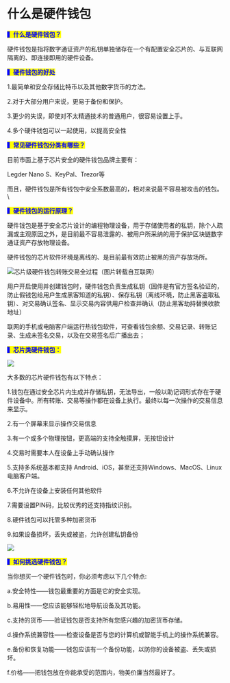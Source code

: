 # 什么是硬件钱包

<mark style="color:blue;">**▍什么是硬件钱包？**</mark>

&#x20;     硬件钱包是指将数字通证资产的私钥单独储存在一个有配置安全芯片的、与互联网隔离的、即连接即用的硬件设备。



<mark style="color:blue;">**▍硬件钱包的好处**</mark>

&#x20;     1.最简单和安全存储比特币以及其他数字货币的方法。

&#x20;     2.对于大部分用户来说，更易于备份和保护。

&#x20;     3.更少的失误，即使对不太精通技术的普通用户，很容易设置上手。

&#x20;     4.多个硬件钱包可以一起使用，以提高安全性



<mark style="color:blue;">**▍常见硬件钱包分类有哪些？**</mark>

&#x20;     目前市面上基于芯片安全的硬件钱包品牌主要有：

&#x20;      Legder Nano S、KeyPal、Trezor等

&#x20;      而且，硬件钱包是所有钱包中安全系数最高的，相对来说最不容易被攻击的钱包。\


<mark style="color:blue;">**▍硬件钱包的运行原理？**</mark>

&#x20;     硬件钱包是基于安全芯片设计的编程物理设备，用于存储使用者的私钥，除个人疏漏或主观原因之外，是目前最不容易泄露的、被用户所采纳的用于保护区块链数字通证资产存放物理设备。

&#x20;     硬件钱包的芯片软件环境是离线的、是目前最有效防止被黑的资产存放场所。

![芯片级硬件钱包转账交易全过程（图片转载自互联网）](https://2495408111-files.gitbook.io/\~/files/v0/b/gitbook-x-prod.appspot.com/o/spaces%2F-Mg5G\_HReG9wqWFfMyGm%2Fuploads%2Fki6t1vvcnoGkwMvN2b4y%2Fimage.png?alt=media\&token=c9cd8cd5-6c1d-4a95-aa1b-c830b13bf524)

用户开启使用并创建钱包时，硬件钱包负责生成私钥（固件是有官方签名验证的，防止假钱包给用户生成黑客知道的私钥）、保存私钥（离线环境，防止黑客盗取私钥）、对交易确认签名、显示交易内容供用户检查并确认（防止黑客劫持替换收款地址）

&#x20;      联网的手机或电脑客户端运行热钱包软件，可查看钱包余额、交易记录、转账记录、生成未签名交易，以及在交易签名后广播出去；



<mark style="color:blue;">**▍芯片类硬件钱包：**</mark>

![](https://2495408111-files.gitbook.io/\~/files/v0/b/gitbook-x-prod.appspot.com/o/spaces%2F-Mg5G\_HReG9wqWFfMyGm%2Fuploads%2FyRcF7gPzFGBvo6bnbIDY%2Fimage.png?alt=media\&token=d7376f70-ec8b-4ed3-ba13-fe40d82df713)

&#x20;   大多数的芯片硬件钱包有以下特点：

&#x20;    1.钱包在通过安全芯片内生成并存储私钥，无法导出，一般以助记词形式存在于硬件设备中。所有转账、交易等操作都在设备上执行。最终以每一次操作的交易信息来显示。

&#x20;    2.有一个屏幕来显示操作交易信息

&#x20;    3.有一个或多个物理按钮，更高端的支持全触摸屏，无按钮设计

&#x20;    4.交易时需要本人在设备上手动确认操作

&#x20;    5.支持多系统基本都支持 Android、iOS，甚至还支持Windows、MacOS、Linux电脑客户端。

&#x20;    6.不允许在设备上安装任何其他软件

&#x20;    7.需要设置PIN码，比较优秀的还支持指纹识别。

&#x20;    8.硬件钱包可以托管多种加密货币

&#x20;    9.如果设备损坏，丢失或被盗，允许创建私钥备份

![](https://2495408111-files.gitbook.io/\~/files/v0/b/gitbook-x-prod.appspot.com/o/spaces%2F-Mg5G\_HReG9wqWFfMyGm%2Fuploads%2FT8XPGrGefFqem3FOMtC8%2Fimage.png?alt=media\&token=ec9f542b-6eca-4c63-aaae-2e90d46da296)

<mark style="color:blue;">**▍如何挑选硬件钱包？**</mark>

当你想买一个硬件钱包时，你必须考虑以下几个特点:

a.安全特性——钱包最重要的方面是它的安全实现。

b.易用性——您应该能够轻松地导航设备及其功能。

c.支持的货币——验证钱包是否支持所有您感兴趣的加密货币存储。

d.操作系统兼容性——检查设备是否与您的计算机或智能手机上的操作系统兼容。

e.备份和恢复功能——钱包应该有一个备份功能，以防你的设备被盗、丢失或损坏。

f.价格——把钱包放在你能承受的范围内，物美价廉当然最好了。
